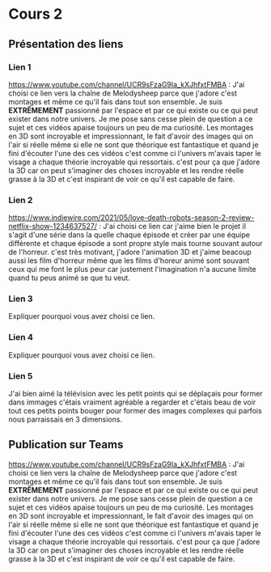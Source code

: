 # Cours 2
## Présentation des liens

### Lien 1 
https://www.youtube.com/channel/UCR9sFzaG9Ia_kXJhfxtFMBA :
J'ai choisi ce lien vers la chaîne de Melodysheep parce que j'adore c'est montages et même ce qu'il fais dans tout son ensemble. Je suis **EXTRÊMEMENT** passionné par l'espace et par ce qui existe ou ce qui peut exister dans notre univers. Je me pose sans cesse plein de question a ce sujet et ces vidéos apaise toujours un peu de ma curiosité. Les montages en 3D sont incroyable et impressionnant, le fait d'avoir des images qui on l'air si réelle même si elle ne sont que théorique est fantastique et quand je fini d'écouter l'une des ces vidéos c'est comme ci l'univers m'avais taper le visage a chaque théorie incroyable qui ressortais. c'est pour ça que j'adore la 3D car on peut s'imaginer des choses incroyable et les rendre réelle grasse à la 3D et c'est inspirant de voir ce qu'il est capable de faire.

### Lien 2 
https://www.indiewire.com/2021/05/love-death-robots-season-2-review-netflix-show-1234637527/ :
J'ai choisi ce lien car j'aime bien le projet il s'agit d'une série dans la quelle chaque épisode et créer par une équipe différente et chaque épisode a sont propre style mais tourne souvant autour de l'horreur. c'est très motivant, j'adore l'animation 3D et j'aime beacoup aussi les film d'horreur même que les films d'horeur animé sont souvant ceux qui me font le plus peur car justement l'imagination n'a aucune limite quand tu peus animé se que tu veut.

### Lien 3 
Expliquer pourquoi vous avez choisi ce lien.  

### Lien 4 
Expliquer pourquoi vous avez choisi ce lien. 

### Lien 5 
J'ai bien aimé la télévision avec les petit points qui se déplaçais pour former dans immages c'étais vraiment agréable a regarder et c'étais beau de voir tout ces petits points bouger pour former des images complexes qui parfois nous parraissais en 3 dimensions.
## Publication sur Teams
https://www.youtube.com/channel/UCR9sFzaG9Ia_kXJhfxtFMBA :
J'ai choisi ce lien vers la chaîne de Melodysheep parce que j'adore c'est montages et même ce qu'il fais dans tout son ensemble. Je suis **EXTRÊMEMENT** passionné par l'espace et par ce qui existe ou ce qui peut exister dans notre univers. Je me pose sans cesse plein de question a ce sujet et ces vidéos apaise toujours un peu de ma curiosité. Les montages en 3D sont incroyable et impressionnant, le fait d'avoir des images qui on l'air si réelle même si elle ne sont que théorique est fantastique et quand je fini d'écouter l'une des ces vidéos c'est comme ci l'univers m'avais taper le visage a chaque théorie incroyable qui ressortais. c'est pour ça que j'adore la 3D car on peut s'imaginer des choses incroyable et les rendre réelle grasse à la 3D et c'est inspirant de voir ce qu'il est capable de faire.

